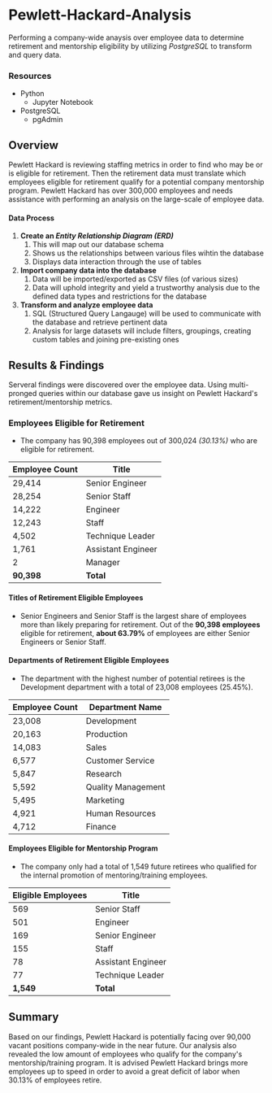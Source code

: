 # Pewlett-Hackard-Analysis
Performing a company-wide anaysis over employee data to determine retirement and mentorship eligibility by utilizing *PostgreSQL* to transform and query data.

### Resources
- Python 
  - Jupyter Notebook
- PostgreSQL 
  - pgAdmin

## Overview
Pewlett Hackard is reviewing staffing metrics in order to find who may be or is eligible for retirement. Then the retirement data must translate which employees eligible for retirement qualify for a potential company mentorship program. Pewlett Hackard has over 300,000 employees and needs assistance with performing an analysis on the large-scale of employee data.

#### Data Process
1. **Create an _Entity Relationship Diagram (ERD)_**
	1. This will map out our database schema
	2. Shows us the relationships between various files wihtin the database
	3. Displays data interaction through the use of tables
2. **Import company data into the database**
	1. Data will be imported/exported as CSV files (of various sizes)
	2. Data will uphold integrity and yield a trustworthy analysis due to the defined data types and restrictions for the database
3. **Transform and analyze employee data**
 	1. SQL (Structured Query Langauge) will be used to communicate with the database and retrieve pertinent data
 	2. Analysis for large datasets will include filters, groupings, creating custom tables and joining pre-existing ones

## Results & Findings
Serveral findings were discovered over the employee data. Using multi-pronged queries within our database gave us insight on Pewlett Hackard's retirement/mentorship metrics.

### Employees Eligible for Retirement
- The company has 90,398 employees out of 300,024 _(30.13%)_ who are eligible for retirement.

| **Employee Count**  | **Title** |
| ----   | ----  |
| 29,414 | Senior Engineer | 
| 28,254 | Senior Staff |
| 14,222  | Engineer |
| 12,243 | Staff |
| 4,502 | Technique Leader |
| 1,761 | Assistant Engineer |
| 2 | Manager |
| **90,398** | **Total** |

#### Titles of Retirement Eligible Employees
- Senior Engineers and Senior Staff is the largest share of employees more than likely preparing for retirement. Out of the **90,398 employees** eligible for retirement, **about 63.79%** of employees are either Senior Engineers or Senior Staff.

#### Departments of Retirement Eligible Employees 
- The department with the highest number of potential retirees is the Development department with a total of 23,008 employees (25.45%).

| **Employee Count** | **Department Name** |
| ---- | ---- |
| 23,008 | Development |
| 20,163 | Production |
| 14,083 | Sales |
| 6,577 | Customer Service |
| 5,847 | Research |
| 5,592 | Quality Management |
| 5,495 | Marketing |
| 4,921 | Human Resources |
| 4,712 | Finance |

#### Employees Eligible for Mentorship Program
- The company only had a total of 1,549 future retirees who qualified for the internal promotion of mentoring/training employees.

| **Eligible Employees** | **Title** |
| ---- | ---- |
| 569 | Senior Staff |
| 501 | Engineer |
| 169 | Senior Engineer |
| 155 | Staff |
| 78 | Assistant Engineer |
| 77 | Technique Leader |
| **1,549** | **Total** |

## Summary
Based on our findings, Pewlett Hackard is potentially facing over 90,000 vacant positions company-wide in the near future. Our analysis also revealed the low amount of employees who qualify for the company's mentorship/training program. It is advised Pewlett Hackard brings more employees up to speed in order to avoid a great deficit of labor when 30.13% of employees retire.
